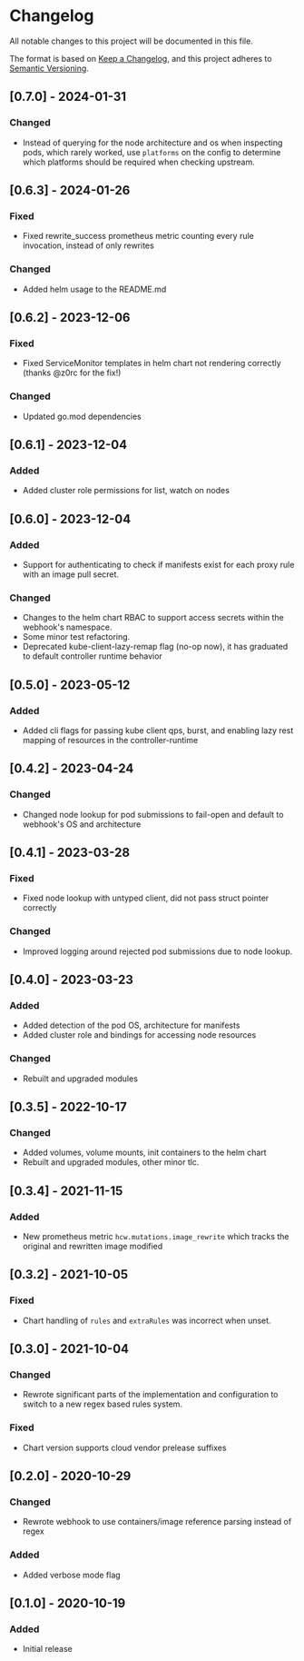 # Changelog
All notable changes to this project will be documented in this file.

The format is based on [Keep a Changelog](https://keepachangelog.com/en/1.0.0/),
and this project adheres to [Semantic Versioning](https://semver.org/spec/v2.0.0.html).

## [0.7.0] - 2024-01-31
### Changed
- Instead of querying for the node architecture and os when inspecting pods, which rarely worked, use `platforms` on the config to determine which platforms should be required when checking upstream.

## [0.6.3] - 2024-01-26
### Fixed
- Fixed rewrite_success prometheus metric counting every rule invocation, instead of only rewrites
### Changed
- Added helm usage to the README.md

## [0.6.2] - 2023-12-06
### Fixed
- Fixed ServiceMonitor templates in helm chart not rendering correctly (thanks @z0rc for the fix!)
### Changed
- Updated go.mod dependencies

## [0.6.1] - 2023-12-04
### Added
- Added cluster role permissions for list, watch on nodes

## [0.6.0] - 2023-12-04
### Added
- Support for authenticating to check if manifests exist for each proxy rule with an image pull secret.
### Changed
- Changes to the helm chart RBAC to support access secrets within the webhook's namespace.
- Some minor test refactoring.
- Deprecated kube-client-lazy-remap flag (no-op now), it has graduated to default controller runtime behavior

## [0.5.0] - 2023-05-12
### Added
- Added cli flags for passing kube client qps, burst, and enabling lazy rest mapping of resources in the controller-runtime

## [0.4.2] - 2023-04-24
### Changed
- Changed node lookup for pod submissions to fail-open and default to webhook's OS and architecture

## [0.4.1] - 2023-03-28
### Fixed
- Fixed node lookup with untyped client, did not pass struct pointer correctly
### Changed
- Improved logging around rejected pod submissions due to node lookup.

## [0.4.0] - 2023-03-23
### Added
- Added detection of the pod OS, architecture for manifests
- Added cluster role and bindings for accessing node resources
### Changed
- Rebuilt and upgraded modules

## [0.3.5] - 2022-10-17
### Changed
- Added volumes, volume mounts, init containers to the helm chart
- Rebuilt and upgraded modules, other minor tlc.

## [0.3.4] - 2021-11-15
### Added
- New prometheus metric `hcw.mutations.image_rewrite` which tracks the original and rewritten image modified

## [0.3.2] - 2021-10-05
### Fixed
- Chart handling of `rules` and `extraRules` was incorrect when unset.

## [0.3.0] - 2021-10-04
### Changed
- Rewrote significant parts of the implementation and configuration to switch to a new regex based rules system.
### Fixed
- Chart version supports cloud vendor prelease suffixes

## [0.2.0] - 2020-10-29
### Changed
- Rewrote webhook to use containers/image reference parsing instead of regex
### Added
- Added verbose mode flag

## [0.1.0] - 2020-10-19
### Added
- Initial release
